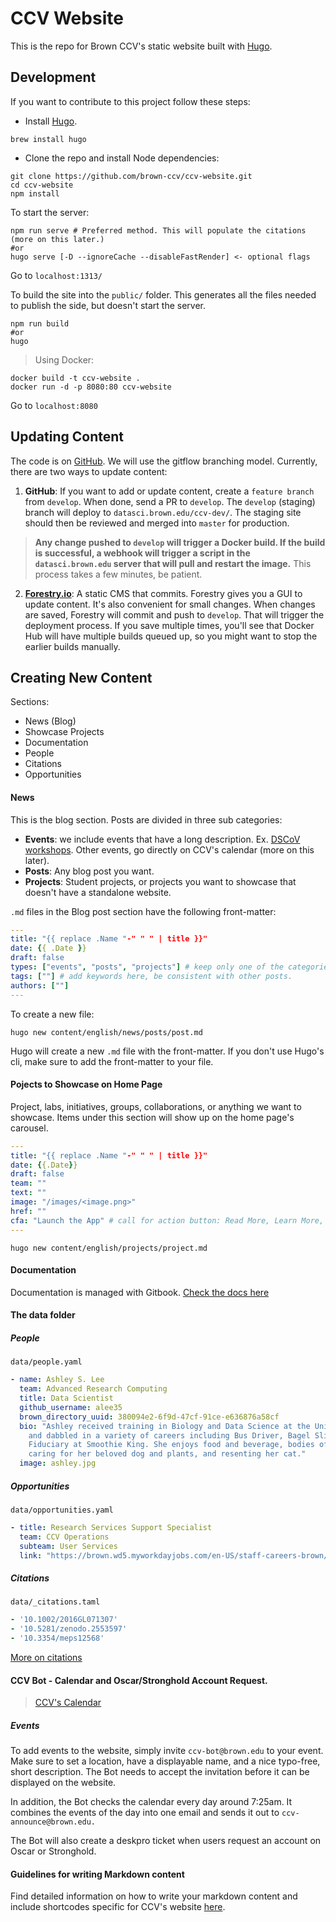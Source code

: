 # CCV Website
This is the repo for Brown CCV's static website built with [Hugo](https://www.gohugo.io).

## Development
If you want to contribute to this project follow these steps:
- Install [Hugo](https://www.gohugo.io).
```shell
brew install hugo
```
- Clone the repo and install Node dependencies:
```shell
git clone https://github.com/brown-ccv/ccv-website.git
cd ccv-website
npm install
```

To start the server:
```shell
npm run serve # Preferred method. This will populate the citations (more on this later.)
#or
hugo serve [-D --ignoreCache --disableFastRender] <- optional flags
```
Go to `localhost:1313/`

To build the site into the `public/` folder. This generates all the files needed to publish the side, but doesn't start the server.
```shell
npm run build
#or
hugo
```
> Using Docker:  
```shell
docker build -t ccv-website .
docker run -d -p 8080:80 ccv-website
```
Go to `localhost:8080`

## Updating Content

The code is on [GitHub](https://github.com/brown-ccv/ccv-website). We will use the gitflow branching model. Currently, there are two ways to update content:

1. **GitHub**: If you want to add or update content, create a `feature branch` from `develop`. When done, send a PR to `develop`. The `develop` (staging) branch will deploy to `datasci.brown.edu/ccv-dev/`. The staging site should then be reviewed and merged into `master` for production.  
> **Any change pushed to `develop` will trigger a Docker build. If the build is successful, a webhook will trigger a script in the `datasci.brown.edu` server that will pull and restart the image.** This process takes a few minutes, be patient.

2. [**Forestry.io**](https://app.forestry.io/sites/gm-j7ebsou8h0q/#/): A static CMS that commits. Forestry gives you a GUI to update content. It's also convenient for small changes. When changes are saved, Forestry will commit and push to `develop`. That will trigger the deployment process. If you save multiple times, you'll see that Docker Hub will have multiple builds queued up, so you might want to stop the earlier builds manually.

## Creating New Content

Sections:
- News (Blog)
- Showcase Projects
- Documentation
- People
- Citations
- Opportunities

#### News
This is the blog section. Posts are divided in three sub categories:
- **Events**: we include events that have a long description. Ex. [DSCoV workshops](https://datasci.brown.edu/ccv-dev/2019/01/data-science-computing-and-visualization-workshops/). Other events, go directly on CCV's calendar (more on this later).
- **Posts**: Any blog post you want.
- **Projects**: Student projects, or projects you want to showcase that doesn't have a standalone website.

`.md` files in the Blog post section have the following front-matter:

```yaml
---
title: "{{ replace .Name "-" " " | title }}"
date: {{ .Date }}
draft: false
types: ["events", "posts", "projects"] # keep only one of the categories
tags: [""] # add keywords here, be consistent with other posts.
authors: [""]
---
```

To create a new file:
```shell
hugo new content/english/news/posts/post.md
```
Hugo will create a new `.md` file with the front-matter. If you don't use Hugo's cli, make sure to add the front-matter to your file.

#### Pojects to Showcase on Home Page
Project, labs, initiatives, groups, collaborations, or anything we want to showcase. Items under this section will show up on the home page's carousel.

```yaml
---
title: "{{ replace .Name "-" " " | title }}"
date: {{.Date}}
draft: false
team: ""
text: ""
image: "/images/<image.png>"
href: ""
cfa: "Launch the App" # call for action button: Read More, Learn More, Launch the App, More on Github...
---
```

```shell
hugo new content/english/projects/project.md
```

#### Documentation

Documentation is managed with Gitbook. 
[Check the docs here](https://docs.ccv.brown.edu/)

#### The data folder
##### People
`data/people.yaml`

```yaml
- name: Ashley S. Lee
  team: Advanced Research Computing
  title: Data Scientist
  github_username: alee35
  brown_directory_uuid: 380094e2-6f9d-47cf-91ce-e636876a58cf
  bio: "Ashley received training in Biology and Data Science at the University of Virginia
    and dabbled in a variety of careers including Bus Driver, Bagel Slinger, and Chief
    Fiduciary at Smoothie King. She enjoys food and beverage, bodies of water, jokes,
    caring for her beloved dog and plants, and resenting her cat."
  image: ashley.jpg
```

##### Opportunities
`data/opportunities.yaml`  

```yaml
- title: Research Services Support Specialist
  team: CCV Operations
  subteam: User Services
  link: "https://brown.wd5.myworkdayjobs.com/en-US/staff-careers-brown/job/180-George-Street/Research-Services-Support-Specialist_REQ151702"
```

##### Citations
`data/_citations.taml`

```yaml
- '10.1002/2016GL071307'
- '10.5281/zenodo.2553597'
- '10.3354/meps12568'
```
[More on citations](https://datasci.brown.edu/ccv-dev/2019/02/how-to-write-docs-and-posts-for-the-ccv-website/#citations)


#### CCV Bot - Calendar and Oscar/Stronghold Account Request.  

> [CCV's Calendar](https://calendar.google.com/calendar/b/2?cid=Y2N2LWJvdEBicm93bi5lZHU)

##### Events
To add events to the website, simply invite `ccv-bot@brown.edu` to your event. Make sure to set a location, have a displayable name, and a nice typo-free, short description. The Bot needs to accept the invitation before it can be displayed on the website.

In addition, the Bot checks the calendar every day around 7:25am. It combines the events of the day into one email and sends it out to `ccv-announce@brown.edu.`

The Bot will also create a deskpro ticket when users request an account on Oscar or Stronghold.

#### Guidelines for writing Markdown content
Find detailed information on how to write your markdown content and include shortcodes specific for CCV's website [here](https://datasci.brown.edu/ccv-dev/2019/02/how-to-write-docs-and-posts-for-the-ccv-website/).
